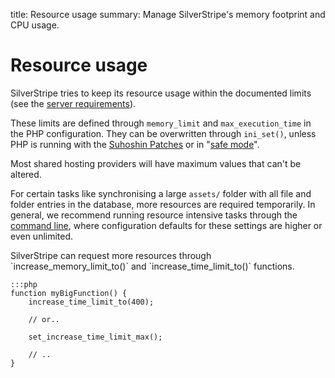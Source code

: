 title: Resource usage
summary: Manage SilverStripe's memory footprint and CPU usage.

# Resource usage

SilverStripe tries to keep its resource usage within the documented limits 
(see the [server requirements](/getting_started/server_requirements)).

These limits are defined through `memory_limit` and `max_execution_time` in the PHP configuration. They can be 
overwritten through `ini_set()`, unless PHP is running with the [Suhoshin Patches](http://www.hardened-php.net/)
or in "[safe mode](http://php.net/manual/en/features.safe-mode.php)".

<div class="alert" markdown="1">
Most shared hosting providers will have maximum values that can't be altered.
</div>

For certain tasks like synchronising a large `assets/` folder with all file and folder entries in the database, more 
resources are required temporarily. In general, we recommend running resource intensive tasks through the 
[command line](../cli), where configuration defaults for these settings are higher or even unlimited.

<div class="info" markdown="1">
SilverStripe can request more resources through `increase_memory_limit_to()` and `increase_time_limit_to()` functions.
</div>

	:::php
	function myBigFunction() {
		increase_time_limit_to(400);

		// or..
		
		set_increase_time_limit_max();

		// ..
	}